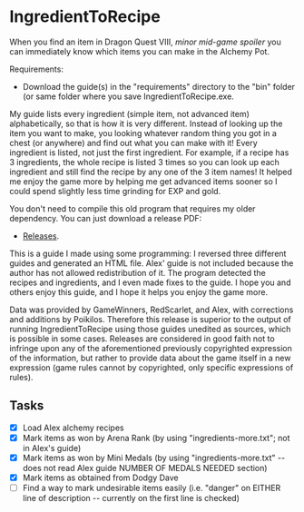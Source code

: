 # IngredientToRecipe
When you find an item in Dragon Quest VIII, *minor mid-game spoiler* you can immediately know which items you can make in the Alchemy Pot.

Requirements:
- Download the guide(s) in the "requirements" directory to the "bin" folder (or same folder where you save IngredientToRecipe.exe.

My guide lists every ingredient (simple item, not advanced item) alphabetically, so that is how it is very different. Instead of looking up the item you want to make, you looking whatever random thing you got in a chest (or anywhere) and find out what you can make with it! Every ingredient is listed, not just the first ingredient. For example, if a recipe has 3 ingredients, the whole recipe is listed 3 times so you can look up each ingredient and still find the recipe by any one of the 3 item names! It helped me enjoy the game more by helping me get advanced items sooner so I could spend slightly less time grinding for EXP and gold.

You don't need to compile this old program that requires my older dependency. You can just download a release PDF:
- [Releases](https://github.com/Poikilos/IngredientToRecipe/releases).

This is a guide I made using some programming: I reversed three different guides and generated an HTML file. AIex' guide is not included because the author has not allowed redistribution of it. The program detected the recipes and ingredients, and I even made fixes to the guide. I hope you and others enjoy this guide, and I hope it helps you enjoy the game more.

Data was provided by GameWinners, RedScarlet, and AIex, with corrections and additions by Poikilos. Therefore this release is superior to the output of running IngredientToRecipe using those guides unedited as sources, which is possible in some cases. Releases are considered in good faith not to infringe upon any of the aforementioned previously copyrighted expression of the information, but rather to provide data about the game itself in a new expression (game rules cannot by copyrighted, only specific expressions of rules).

## Tasks
- [x] Load AIex alchemy recipes
- [x] Mark items as won by Arena Rank (by using  "ingredients-more.txt"; not in AIex's guide)
- [x] Mark items as won by Mini Medals (by using  "ingredients-more.txt" -- does not read AIex guide NUMBER OF MEDALS NEEDED section)
- [x] Mark items as obtained from Dodgy Dave
- [ ] Find a way to mark undesirable items easily (i.e. "danger" on EITHER line of description -- currently on the first line is checked)
